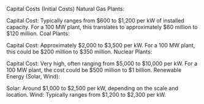 Capital Costs (Initial Costs)
Natural Gas Plants:

Capital Cost: Typically ranges from $600 to $1,200 per kW of installed capacity. For a 100 MW plant, this translates to approximately $60 million to $120 million.
Coal Plants:

Capital Cost: Approximately $2,000 to $3,500 per kW. For a 100 MW plant, this could be $200 million to $350 million.
Nuclear Plants:

Capital Cost: Very high, often ranging from $5,000 to $10,000 per kW. For a 100 MW plant, the cost could be $500 million to $1 billion.
Renewable Energy (Solar, Wind):

Solar: Around $1,000 to $2,500 per kW, depending on the scale and location.
Wind: Typically ranges from $1,200 to $2,300 per kW.
